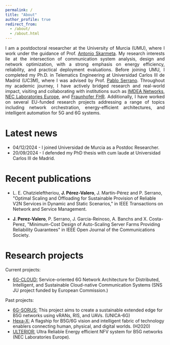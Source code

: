```yaml
---
permalink: /
title: "About"
author_profile: true
redirect_from: 
  - /about/
  - /about.html
---
```


<p style="text-align: justify;">
I am a postdoctoral researcher at the University of Murcia (UMU), where I work under the guidance of Prof. 
<a href="https://portalinvestigacion.um.es/investigadores/333163/detalle" target="_blank">Antonio Skarmeta</a>. 
My research interests lie at the intersection of communication system analysis, design and network optimization, with a strong emphasis on energy efficiency, reliability, and practical deployment evaluations. Before joining UMU, I completed my Ph.D. in Telematics Engineering at Universidad Carlos III de Madrid (UC3M), where I was advised by Prof. 
<a href="https://www.it.uc3m.es/pablo/" target="_blank">Pablo Serrano</a>. 
Throughout my academic journey, I have actively bridged research and real-world impact, visiting and collaborating with institutions such as 
<a href="https://networks.imdea.org/" target="_blank">IMDEA Networks</a>, 
<a href="https://neclab.eu/" target="_blank">NEC Laboratories Europe</a>, 
and 
<a href="https://www.fhr.fraunhofer.de/en.html" target="_blank">Fraunhofer FHR</a>. Additionally, I have worked on several EU-funded research projects addressing a range of topics including network orchestration, energy-efficient architectures, and intelligent automation for 5G and 6G systems.
</p>

<!-- <p Markdown>
I am a postdoctoral researcher at the University of Murcia (UMU), where I work under the guidance of Prof. [Antonio Skarmeta](https://portalinvestigacion.um.es/investigadores/333163/detalle). My research interests lie at the intersection of communication system analysis, design and network optimization, with a strong emphasis on energy efficiency, reliability, and practical deployment evaluations. Before joining UMU, I completed my Ph.D. in Telematics Engineering at Universidad Carlos III de Madrid (UC3M), where I was advised by Prof. [Pablo Serrano](https://www.it.uc3m.es/pablo/). Throughout my academic journey, I have actively bridged research and real-world impact, visiting and collaborating with institutions such as [IMDEA Networks](https://networks.imdea.org/), [NEC Laboratories Europe](https://neclab.eu/), and [Fraunhofer FHR](https://www.fhr.fraunhofer.de/en.html). Additionally, I have worked on several EU-funded research projects addressing a range of topics including network orchestration, energy-efficient architectures, and intelligent automation for 5G and 6G systems. 
</p> -->

Latest news
======
  * 04/12/2024 - I joined Universidad de Murcia as a Postdoc Researcher. 
  * 20/09/2024 - I defended my PhD thesis with cum laude at Universidad Carlos III de Madrid. 

Recent publications
======
  * L. E. Chatzieleftheriou, **J. Pérez-Valero**, J. Martín-Pérez and P. Serrano, "Optimal Scaling and Offloading for Sustainable Provision of Reliable V2N Services in Dynamic and Static Scenarios," in IEEE Transactions on Network and Service Management. 

  * **J. Perez-Valero**, P. Serrano, J. Garcia-Reinoso, A. Banchs and X. Costa-Perez, "Minimum-Cost Design of Auto-Scaling Server Farms Providing Reliability Guarantees" in IEEE Open Journal of the Communications Society. 

Research projects
======
Current projects: 
  * [6G-CLOUD:](https://www.6g-cloud.eu/) Service-oriented 6G Network Architecture for Distributed, Intelligent, and Sustainable Cloud-native Communication Systems (SNS JU project funded by European Commission.)


Past projects:
  * [6G-SORUS:](https://unica6g.it.uc3m.es/en/6g-sorus/) This project aims to create a sustainable extended edge for B5G networks using vRANs, RIS, and UAVs. (UNICA-6G)
  * [Hexa-X:](https://hexa-x.eu/) A flagship for B5G/6G vision and intelligent fabric of technology enablers connecting human, physical, and digital worlds. (H2020)
  * [ULTERIOR:](https://researchportal.uc3m.es/display/act538422)  Ultra Reliable Energy efficient NFV system for B5G networks (NEC Laboratories Europe).    